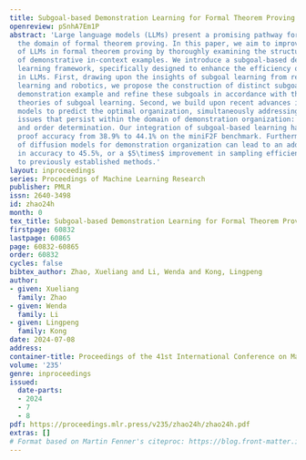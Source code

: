 ```yaml
---
title: Subgoal-based Demonstration Learning for Formal Theorem Proving
openreview: pSnhA7Em1P
abstract: 'Large language models (LLMs) present a promising pathway for advancing
  the domain of formal theorem proving. In this paper, we aim to improve the performance
  of LLMs in formal theorem proving by thoroughly examining the structure and organization
  of demonstrative in-context examples. We introduce a subgoal-based demonstration
  learning framework, specifically designed to enhance the efficiency of proof search
  in LLMs. First, drawing upon the insights of subgoal learning from reinforcement
  learning and robotics, we propose the construction of distinct subgoals for each
  demonstration example and refine these subgoals in accordance with the pertinent
  theories of subgoal learning. Second, we build upon recent advances in diffusion
  models to predict the optimal organization, simultaneously addressing two intricate
  issues that persist within the domain of demonstration organization: subset selection
  and order determination. Our integration of subgoal-based learning has notably increased
  proof accuracy from 38.9% to 44.1% on the miniF2F benchmark. Furthermore, the adoption
  of diffusion models for demonstration organization can lead to an additional enhancement
  in accuracy to 45.5%, or a $5\times$ improvement in sampling efficiency compared
  to previously established methods.'
layout: inproceedings
series: Proceedings of Machine Learning Research
publisher: PMLR
issn: 2640-3498
id: zhao24h
month: 0
tex_title: Subgoal-based Demonstration Learning for Formal Theorem Proving
firstpage: 60832
lastpage: 60865
page: 60832-60865
order: 60832
cycles: false
bibtex_author: Zhao, Xueliang and Li, Wenda and Kong, Lingpeng
author:
- given: Xueliang
  family: Zhao
- given: Wenda
  family: Li
- given: Lingpeng
  family: Kong
date: 2024-07-08
address:
container-title: Proceedings of the 41st International Conference on Machine Learning
volume: '235'
genre: inproceedings
issued:
  date-parts:
  - 2024
  - 7
  - 8
pdf: https://proceedings.mlr.press/v235/zhao24h/zhao24h.pdf
extras: []
# Format based on Martin Fenner's citeproc: https://blog.front-matter.io/posts/citeproc-yaml-for-bibliographies/
---
```

